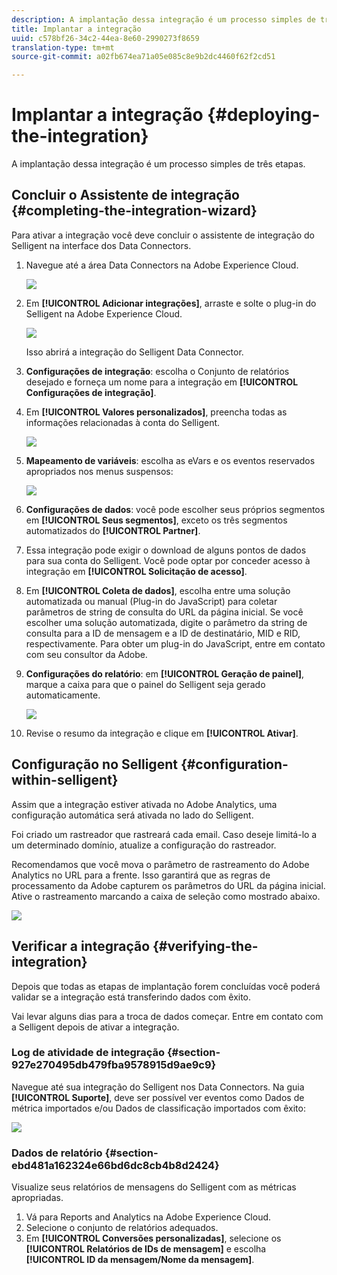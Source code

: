 ```yaml
---
description: A implantação dessa integração é um processo simples de três etapas.
title: Implantar a integração
uuid: c578bf26-34c2-44ea-8e60-2990273f8659
translation-type: tm+mt
source-git-commit: a02fb674ea71a05e085c8e9b2dc4460f62f2cd51

---
```



# Implantar a integração {#deploying-the-integration}

A implantação dessa integração é um processo simples de três etapas.

## Concluir o Assistente de integração {#completing-the-integration-wizard}

Para ativar a integração você deve concluir o assistente de integração do Selligent na interface dos Data Connectors.

1. Navegue até a área Data Connectors na Adobe Experience Cloud.

   ![](assets/selligent-data_connectors.png)

1. Em **[!UICONTROL Adicionar integrações]**, arraste e solte o plug-in do Selligent na Adobe Experience Cloud.

   ![](assets/selligent-add_integration.png)

   Isso abrirá a integração do Selligent Data Connector.

1. **Configurações de integração**: escolha o Conjunto de relatórios desejado e forneça um nome para a integração em **[!UICONTROL Configurações de integração]**.

1. Em **[!UICONTROL Valores personalizados]**, preencha todas as informações relacionadas à conta do Selligent.

   ![](assets/selligent-general_settings.png)

1. **Mapeamento de variáveis**: escolha as eVars e os eventos reservados apropriados nos menus suspensos:

   ![](assets/selligent-variables.png)

1. **Configurações de dados**: você pode escolher seus próprios segmentos em **[!UICONTROL Seus segmentos]**, exceto os três segmentos automatizados do **[!UICONTROL Partner]**.

1. Essa integração pode exigir o download de alguns pontos de dados para sua conta do Selligent. Você pode optar por conceder acesso à integração em **[!UICONTROL Solicitação de acesso]**.
1. Em **[!UICONTROL Coleta de dados]**, escolha entre uma solução automatizada ou manual (Plug-in do JavaScript) para coletar parâmetros de string de consulta do URL da página inicial. Se você escolher uma solução automatizada, digite o parâmetro da string de consulta para a ID de mensagem e a ID de destinatário, MID e RID, respectivamente. Para obter um plug-in do JavaScript, entre em contato com seu consultor da Adobe.
1. **Configurações do relatório**: em **[!UICONTROL Geração de painel]**, marque a caixa para que o painel do Selligent seja gerado automaticamente.

   ![](assets/selligent-report_settings.png)

1. Revise o resumo da integração e clique em **[!UICONTROL Ativar]**.

## Configuração no Selligent {#configuration-within-selligent}

Assim que a integração estiver ativada no Adobe Analytics, uma configuração automática será ativada no lado do Selligent.

Foi criado um rastreador que rastreará cada email. Caso deseje limitá-lo a um determinado domínio, atualize a configuração do rastreador.

Recomendamos que você mova o parâmetro de rastreamento do Adobe Analytics no URL para a frente. Isso garantirá que as regras de processamento da Adobe capturem os parâmetros do URL da página inicial. Ative o rastreamento marcando a caixa de seleção como mostrado abaixo.

![](assets/selligent-tracker.png)

## Verificar a integração {#verifying-the-integration}

Depois que todas as etapas de implantação forem concluídas você poderá validar se a integração está transferindo dados com êxito.

Vai levar alguns dias para a troca de dados começar. Entre em contato com a Selligent depois de ativar a integração.

### Log de atividade de integração {#section-927e270495db479fba9578915d9ae9c9}

Navegue até sua integração do Selligent nos Data Connectors. Na guia **[!UICONTROL Suporte]**, deve ser possível ver eventos como Dados de métrica importados e/ou Dados de classificação importados com êxito:

![](assets/selligent-verifying.png)

### Dados de relatório {#section-ebd481a162324e66bd6dc8cb4b8d2424}

Visualize seus relatórios de mensagens do Selligent com as métricas apropriadas.

1. Vá para Reports and Analytics na Adobe Experience Cloud.
1. Selecione o conjunto de relatórios adequados.
1. Em **[!UICONTROL Conversões personalizadas]**, selecione os **[!UICONTROL Relatórios de IDs de mensagem]** e escolha **[!UICONTROL ID da mensagem/Nome da mensagem]**.
